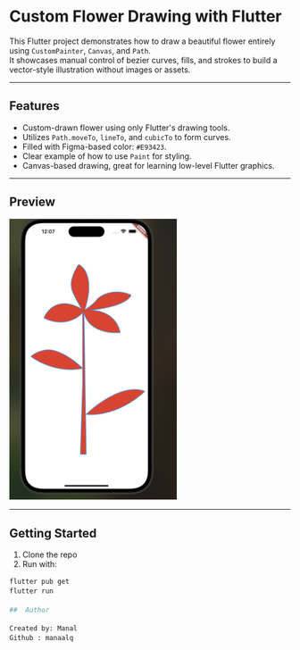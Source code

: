 #  Custom Flower Drawing with Flutter

This Flutter project demonstrates how to draw a beautiful flower entirely using `CustomPainter`, `Canvas`, and `Path`.  
It showcases manual control of bezier curves, fills, and strokes to build a vector-style illustration without images or assets.

---

##  Features

- Custom-drawn flower using only Flutter's drawing tools.
- Utilizes `Path.moveTo`, `lineTo`, and `cubicTo` to form curves.
- Filled with Figma-based color: `#E93423`.
- Clear example of how to use `Paint` for styling.
- Canvas-based drawing, great for learning low-level Flutter graphics.

---

##  Preview

<img src="challange/assets/images/Screenshot.png" width="300" alt="Flower drawing in Flutter" />

---

##  Getting Started

1. Clone the repo
2. Run with:

```bash
flutter pub get
flutter run

##  Author

Created by: Manal
Github : manaalq


